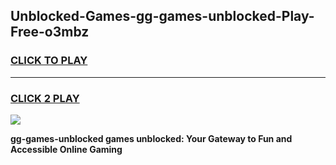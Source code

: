 
## Unblocked-Games-gg-games-unblocked-Play-Free-o3mbz
<h3>
<a href="https://premium76.site?title=gg-games-unblocked&ref=18A1">CLICK TO PLAY</a></h3>
<hr>

<h3>
<a href="https://premium76.site?title=gg-games-unblocked&ref=18A1">CLICK 2 PLAY</a>
  
</h3>

<a href="https://premium76.site?title=gg-games-unblocked&ref=18A1"><img src="https://clearcache.store/games.png"></a>


**gg-games-unblocked games unblocked: Your Gateway to Fun and Accessible Online Gaming**
